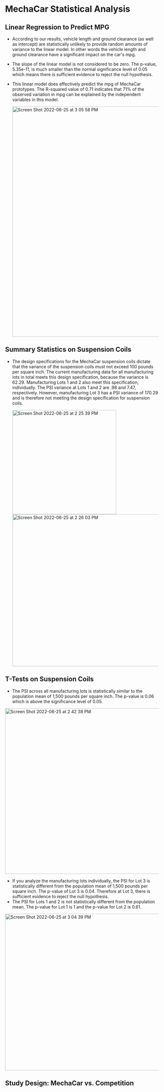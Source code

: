 # MechaCar Statistical Analysis

## Linear Regression to Predict MPG
  - According to our results, vehicle length and ground clearance (as well as intercept) are statistically unlikely to provide random amounts of variance       to the linear model. In other words the vehicle length and ground clearance have a significant impact on the car's mpg.
  - The slope of the linear model is not considered to be zero. The p-value, 5.35e-11, is much smaller than the normal significance level of 0.05 which         means there is sufficient evidence to reject the null hypothesis.
  - This linear model does effectively predict the mpg of MechaCar prototypes. The R-squared value of 0.71 indicates that 71% of the observed                   variation in mpg can be explained by the independent variables in this model.

       <img width="751" alt="Screen Shot 2022-06-25 at 3 05 58 PM" src="https://user-images.githubusercontent.com/100643519/175789041-7e602c30-006a-4b2e-84f5-5a56de9eeafa.png">


## Summary Statistics on Suspension Coils
  - The design specifications for the MechaCar suspension coils dictate that the variance of the suspension coils must not exceed 100 pounds per square inch. The current manufacturing data for all manufacturing lots in total meets this design specification, because the variance is 62.29. Manufacturing Lots 1 and 2 also meet this specification, individually. The PSI variance at Lots 1 and 2 are .98 and 7.47, respectively. However, manufacturing Lot 3 has a PSI variance of 170.29 and is therefore not meeting the design specification for suspension coils.

       <img width="340" alt="Screen Shot 2022-06-25 at 2 25 39 PM" src="https://user-images.githubusercontent.com/100643519/175787908-a3a783b6-a606-4d4b-9101-472ed8b46930.png">

       <img width="496" alt="Screen Shot 2022-06-25 at 2 26 03 PM" src="https://user-images.githubusercontent.com/100643519/175787914-3394e032-40e3-4b74-af94-32fc0c4618b2.png">

## T-Tests on Suspension Coils
  - The PSI across all manufacturing lots is statistically similar to the population mean of 1,500 pounds per square inch. The p-value is 0.06 which is above the significance level of 0.05.

<img width="540" alt="Screen Shot 2022-06-25 at 2 42 38 PM" src="https://user-images.githubusercontent.com/100643519/175788616-2a8274ce-b6b5-429b-8704-94282c428d1a.png">

  - If you analyze the manufacturing lots individually, the PSI for Lot 3 is statistically different from the population mean of 1,500 pounds per square inch. The p-value of Lot 3 is 0.04. Therefore at Lot 3, there is sufficient evidence to reject the null hypothesis.
  - The PSI for Lots 1 and 2 is not statistically different from the population mean. The p-value for Lot 1 is 1 and the p-value for Lot 2 is 0.61.

<img width="511" alt="Screen Shot 2022-06-25 at 3 04 39 PM" src="https://user-images.githubusercontent.com/100643519/175789014-66dc4225-d762-4111-a05c-9ddf65e658f6.png">

## Study Design: MechaCar vs. Competition

